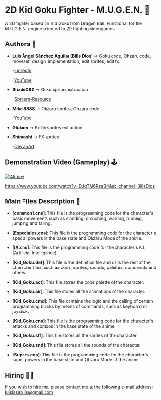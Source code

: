 # 2D Kid Goku Fighter - M.U.G.E.N. 🥋
A 2D fighter based on Kid Goku from Dragon Ball. Functional for the M.U.G.E.N. engine oriented to 2D fighting videogames.

## Authors 👤
* **Luis Ángel Sánchez Aguilar (Bills Dios)** -> Goku code, Ohzaru code, moveset, design, implementation, edit sprites, edit fx

    -[LinkedIn](https://www.linkedin.com/in/sanchezluismachinelearning/)
    
    -[YouTube](https://www.youtube.com/@billslasa)
  
* **ShadeDBZ** -> Goku sprites extraction

    -[Spriters-Resource](https://www.spriters-resource.com/submitter/ShadeDBZ/)

* **Mikel8888** -> Ohzaru sprites, Ohzaru code

    -[YouTube](https://www.youtube.com/channel/UCd2I8bSZkJPmHayxFHr5lnA)
    
* **Glukom** -> Krillin sprites extraction

* **Shinrashi** -> FX sprites

    -[DevianArt](https://www.deviantart.com/shinrashi)

## Demonstration Video (Gameplay) 🕹

[![Alt text](https://img.youtube.com/vi/DJqTM6RzaB4/0.jpg)](https://www.youtube.com/watch?v=DJqTM6RzaB4&ab_channel=BillsDios)

https://www.youtube.com/watch?v=DJqTM6RzaB4&ab_channel=BillsDios

## Main Files Description 📘

* **[common1.cns]**: This file is the programming code for the character's basic movements such as standing, crouching, walking, running, jumping and falling.

* **[Especiales.cns]**: This file is the programming code for the character's special powers in the base state and Ohzaru Mode of the anime.

* **[IA.cns]**: This file is the programming code for the character's A.I. (Artificial Intelligence).

* **[Kid_Goku.def]**: This file is the definition file and calls the rest of the character files, such as code, sprites, sounds, palettes, commands and others.

* **[Kid_Goku.act]**: This file stores the color palette of the character.

* **[Kid_Goku.air]**: This file stores all the animations of the character.

* **[Kid_Goku.cmd]**: This file contains the logic and the calling of certain programming blocks by means of commands, such as keyboard or joystick.

* **[Kid_Goku.cns]**: This file is the programming code for the character's attacks and combos in the base state of the anime.

* **[Kid_Goku.sff]**: This file stores all the sprites of the character.

* **[Kid_Goku.snd]**: This file stores all the sounds of the character.

* **[Supers.cns]**: This file is the programming code for the character's super powers in the base state and Ohzaru Mode of the anime.

## Hiring 🤝🏿

If you wish to hire me, please contact me at the following e-mail address: luislasabills@gmail.com
